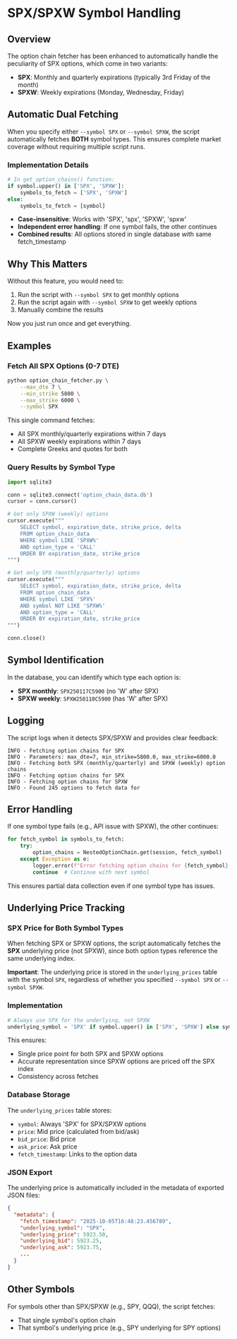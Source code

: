 # SPX/SPXW Symbol Handling

## Overview
The option chain fetcher has been enhanced to automatically handle the peculiarity of SPX options, which come in two variants:

- **SPX**: Monthly and quarterly expirations (typically 3rd Friday of the month)
- **SPXW**: Weekly expirations (Monday, Wednesday, Friday)

## Automatic Dual Fetching

When you specify either `--symbol SPX` or `--symbol SPXW`, the script automatically fetches **BOTH** symbol types. This ensures complete market coverage without requiring multiple script runs.

### Implementation Details

```python
# In get_option_chains() function:
if symbol.upper() in ['SPX', 'SPXW']:
    symbols_to_fetch = ['SPX', 'SPXW']
else:
    symbols_to_fetch = [symbol]
```

- **Case-insensitive**: Works with 'SPX', 'spx', 'SPXW', 'spxw'
- **Independent error handling**: If one symbol fails, the other continues
- **Combined results**: All options stored in single database with same fetch_timestamp

## Why This Matters

Without this feature, you would need to:
1. Run the script with `--symbol SPX` to get monthly options
2. Run the script again with `--symbol SPXW` to get weekly options
3. Manually combine the results

Now you just run once and get everything.

## Examples

### Fetch All SPX Options (0-7 DTE)
```bash
python option_chain_fetcher.py \
    --max_dte 7 \
    --min_strike 5800 \
    --max_strike 6000 \
    --symbol SPX
```

This single command fetches:
- All SPX monthly/quarterly expirations within 7 days
- All SPXW weekly expirations within 7 days
- Complete Greeks and quotes for both

### Query Results by Symbol Type

```python
import sqlite3

conn = sqlite3.connect('option_chain_data.db')
cursor = conn.cursor()

# Get only SPXW (weekly) options
cursor.execute("""
    SELECT symbol, expiration_date, strike_price, delta
    FROM option_chain_data
    WHERE symbol LIKE 'SPXW%'
    AND option_type = 'CALL'
    ORDER BY expiration_date, strike_price
""")

# Get only SPX (monthly/quarterly) options
cursor.execute("""
    SELECT symbol, expiration_date, strike_price, delta
    FROM option_chain_data
    WHERE symbol LIKE 'SPX%'
    AND symbol NOT LIKE 'SPXW%'
    AND option_type = 'CALL'
    ORDER BY expiration_date, strike_price
""")

conn.close()
```

## Symbol Identification

In the database, you can identify which type each option is:
- **SPX monthly**: `SPX250117C5900` (no 'W' after SPX)
- **SPXW weekly**: `SPXW250110C5900` (has 'W' after SPX)

## Logging

The script logs when it detects SPX/SPXW and provides clear feedback:

```
INFO - Fetching option chains for SPX
INFO - Parameters: max_dte=7, min_strike=5800.0, max_strike=6000.0
INFO - Fetching both SPX (monthly/quarterly) and SPXW (weekly) option chains
INFO - Fetching option chains for SPX
INFO - Fetching option chains for SPXW
INFO - Found 245 options to fetch data for
```

## Error Handling

If one symbol type fails (e.g., API issue with SPXW), the other continues:

```python
for fetch_symbol in symbols_to_fetch:
    try:
        option_chains = NestedOptionChain.get(session, fetch_symbol)
    except Exception as e:
        logger.error(f"Error fetching option chains for {fetch_symbol}: {str(e)}")
        continue  # Continue with next symbol
```

This ensures partial data collection even if one symbol type has issues.

## Underlying Price Tracking

### SPX Price for Both Symbol Types

When fetching SPX or SPXW options, the script automatically fetches the **SPX** underlying price (not SPXW), since both option types reference the same underlying index.

**Important**: The underlying price is stored in the `underlying_prices` table with the symbol `SPX`, regardless of whether you specified `--symbol SPX` or `--symbol SPXW`.

### Implementation

```python
# Always use SPX for the underlying, not SPXW
underlying_symbol = 'SPX' if symbol.upper() in ['SPX', 'SPXW'] else symbol
```

This ensures:
- Single price point for both SPX and SPXW options
- Accurate representation since SPXW options are priced off the SPX index
- Consistency across fetches

### Database Storage

The `underlying_prices` table stores:
- `symbol`: Always 'SPX' for SPX/SPXW options
- `price`: Mid price (calculated from bid/ask)
- `bid_price`: Bid price
- `ask_price`: Ask price
- `fetch_timestamp`: Links to the option data

### JSON Export

The underlying price is automatically included in the metadata of exported JSON files:

```json
{
  "metadata": {
    "fetch_timestamp": "2025-10-05T16:48:23.456789",
    "underlying_symbol": "SPX",
    "underlying_price": 5923.50,
    "underlying_bid": 5923.25,
    "underlying_ask": 5923.75,
    ...
  }
}
```

## Other Symbols

For symbols other than SPX/SPXW (e.g., SPY, QQQ), the script fetches:
- That single symbol's option chain
- That symbol's underlying price (e.g., SPY underlying for SPY options)
